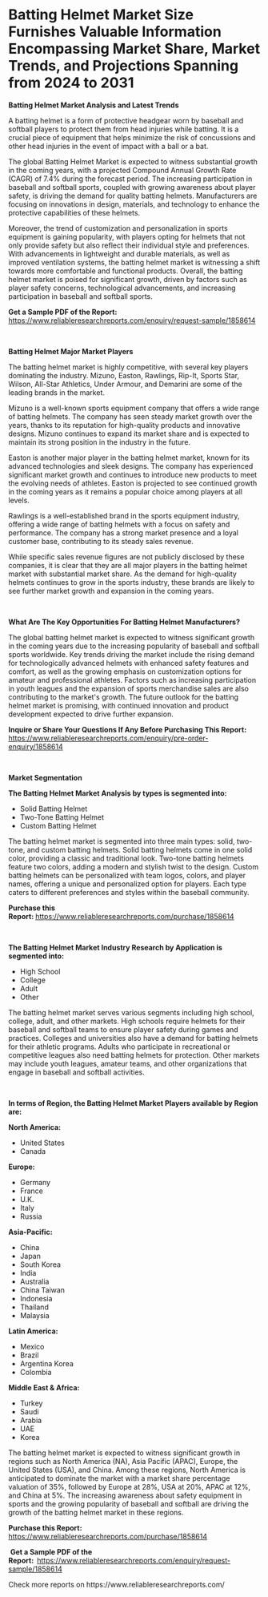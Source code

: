 <p><h1>Batting Helmet Market Size Furnishes Valuable Information Encompassing Market Share, Market Trends, and Projections Spanning from 2024 to 2031</h1></p><p><strong>Batting Helmet Market Analysis and Latest Trends</strong></p>
<p><p>A batting helmet is a form of protective headgear worn by baseball and softball players to protect them from head injuries while batting. It is a crucial piece of equipment that helps minimize the risk of concussions and other head injuries in the event of impact with a ball or a bat.</p><p>The global Batting Helmet Market is expected to witness substantial growth in the coming years, with a projected Compound Annual Growth Rate (CAGR) of 7.4% during the forecast period. The increasing participation in baseball and softball sports, coupled with growing awareness about player safety, is driving the demand for quality batting helmets. Manufacturers are focusing on innovations in design, materials, and technology to enhance the protective capabilities of these helmets.</p><p>Moreover, the trend of customization and personalization in sports equipment is gaining popularity, with players opting for helmets that not only provide safety but also reflect their individual style and preferences. With advancements in lightweight and durable materials, as well as improved ventilation systems, the batting helmet market is witnessing a shift towards more comfortable and functional products. Overall, the batting helmet market is poised for significant growth, driven by factors such as player safety concerns, technological advancements, and increasing participation in baseball and softball sports.</p></p>
<p><strong>Get a Sample PDF of the Report:&nbsp;</strong> <a href="https://www.reliableresearchreports.com/enquiry/request-sample/1858614">https://www.reliableresearchreports.com/enquiry/request-sample/1858614</a></p>
<p>&nbsp;</p>
<p><strong>Batting Helmet Major Market Players</strong></p>
<p><p>The batting helmet market is highly competitive, with several key players dominating the industry. Mizuno, Easton, Rawlings, Rip-It, Sports Star, Wilson, All-Star Athletics, Under Armour, and Demarini are some of the leading brands in the market.</p><p>Mizuno is a well-known sports equipment company that offers a wide range of batting helmets. The company has seen steady market growth over the years, thanks to its reputation for high-quality products and innovative designs. Mizuno continues to expand its market share and is expected to maintain its strong position in the industry in the future.</p><p>Easton is another major player in the batting helmet market, known for its advanced technologies and sleek designs. The company has experienced significant market growth and continues to introduce new products to meet the evolving needs of athletes. Easton is projected to see continued growth in the coming years as it remains a popular choice among players at all levels.</p><p>Rawlings is a well-established brand in the sports equipment industry, offering a wide range of batting helmets with a focus on safety and performance. The company has a strong market presence and a loyal customer base, contributing to its steady sales revenue.</p><p>While specific sales revenue figures are not publicly disclosed by these companies, it is clear that they are all major players in the batting helmet market with substantial market share. As the demand for high-quality helmets continues to grow in the sports industry, these brands are likely to see further market growth and expansion in the coming years.</p></p>
<p>&nbsp;</p>
<p><strong>What Are The Key Opportunities For Batting Helmet Manufacturers?</strong></p>
<p><p>The global batting helmet market is expected to witness significant growth in the coming years due to the increasing popularity of baseball and softball sports worldwide. Key trends driving the market include the rising demand for technologically advanced helmets with enhanced safety features and comfort, as well as the growing emphasis on customization options for amateur and professional athletes. Factors such as increasing participation in youth leagues and the expansion of sports merchandise sales are also contributing to the market's growth. The future outlook for the batting helmet market is promising, with continued innovation and product development expected to drive further expansion.</p></p>
<p><strong>Inquire or Share Your Questions If Any Before Purchasing This Report:</strong> <a href="https://www.reliableresearchreports.com/enquiry/pre-order-enquiry/1858614">https://www.reliableresearchreports.com/enquiry/pre-order-enquiry/1858614</a></p>
<p>&nbsp;</p>
<p><strong>Market Segmentation</strong></p>
<p><strong>The Batting Helmet Market Analysis by types is segmented into:</strong></p>
<p><ul><li>Solid Batting Helmet</li><li>Two-Tone Batting Helmet</li><li>Custom Batting Helmet</li></ul></p>
<p><p>The batting helmet market is segmented into three main types: solid, two-tone, and custom batting helmets. Solid batting helmets come in one solid color, providing a classic and traditional look. Two-tone batting helmets feature two colors, adding a modern and stylish twist to the design. Custom batting helmets can be personalized with team logos, colors, and player names, offering a unique and personalized option for players. Each type caters to different preferences and styles within the baseball community.</p></p>
<p><strong>Purchase this Report:&nbsp;</strong><a href="https://www.reliableresearchreports.com/purchase/1858614">https://www.reliableresearchreports.com/purchase/1858614</a></p>
<p>&nbsp;</p>
<p><strong>The Batting Helmet Market Industry Research by Application is segmented into:</strong></p>
<p><ul><li>High School</li><li>College</li><li>Adult</li><li>Other</li></ul></p>
<p><p>The batting helmet market serves various segments including high school, college, adult, and other markets. High schools require helmets for their baseball and softball teams to ensure player safety during games and practices. Colleges and universities also have a demand for batting helmets for their athletic programs. Adults who participate in recreational or competitive leagues also need batting helmets for protection. Other markets may include youth leagues, amateur teams, and other organizations that engage in baseball and softball activities.</p></p>
<p>&nbsp;</p>
<p><strong>In terms of Region, the Batting Helmet Market Players available by Region are:</strong></p>
<p>
    <p> <strong> North America: </strong>
        <ul>
            <li>United States</li>
            <li>Canada</li>
        </ul>
        </p> 
    <p> <strong> Europe: </strong>
        <ul>
            <li>Germany</li>
            <li>France</li>
            <li>U.K.</li>
            <li>Italy</li>
            <li>Russia</li>
        </ul>
        </p> 
    <p> <strong> Asia-Pacific: </strong>
        <ul>
            <li>China</li>
            <li>Japan</li>
            <li>South Korea</li>
            <li>India</li>
            <li>Australia</li>
            <li>China Taiwan</li>
            <li>Indonesia</li>
            <li>Thailand</li>
            <li>Malaysia</li>
        </ul>
        </p> 
    <p> <strong> Latin America: </strong>
        <ul>
            <li>Mexico</li>
            <li>Brazil</li>
            <li>Argentina Korea</li>
            <li>Colombia</li>
        </ul>
        </p> 
    <p> <strong> Middle East & Africa: </strong>
        <ul>
            <li>Turkey</li>
            <li>Saudi</li>
            <li>Arabia</li>
            <li>UAE</li>
            <li>Korea</li>
        </ul>
    </p>
    </p>
<p><p>The batting helmet market is expected to witness significant growth in regions such as North America (NA), Asia Pacific (APAC), Europe, the United States (USA), and China. Among these regions, North America is anticipated to dominate the market with a market share percentage valuation of 35%, followed by Europe at 28%, USA at 20%, APAC at 12%, and China at 5%. The increasing awareness about safety equipment in sports and the growing popularity of baseball and softball are driving the growth of the batting helmet market in these regions.</p></p>
<p><strong>Purchase this Report: </strong><a href="https://www.reliableresearchreports.com/purchase/1858614">https://www.reliableresearchreports.com/purchase/1858614</a></p>
<p>&nbsp;<strong>Get a Sample PDF of the Report:&nbsp;&nbsp;</strong><a href="https://www.reliableresearchreports.com/enquiry/request-sample/1858614">https://www.reliableresearchreports.com/enquiry/request-sample/1858614</a></p>
<p><strong></strong></p>
<p>Check more reports on https://www.reliableresearchreports.com/</p>
